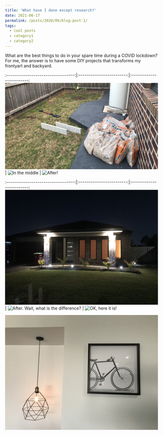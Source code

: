```yaml
---
title: 'What have I done except research?'
date: 2021-06-17
permalink: /posts/2020/09/blog-post-1/
tags:
  - cool posts
  - category1
  - category2
---
```


What are the best things to do in your spare time during a COVID lockdown? For me, the answer is to have some DIY projects that transforms my frontyart and backyard.

:-----------------------------------:|:-------------------------:|:-------------------------:
![Before](https://github.com/NeuralSec/NeuralSec.github.io/blob/master/images/life/P2.jpg) | ![In the middle](https://github.com/NeuralSec/NeuralSec.github.io/blob/master/images/life/P2A.jpg) | ![After!](https://github.com/NeuralSec/NeuralSec.github.io/blob/master/images/life/P2B.jpg)


:-----------------------------------:|:-------------------------:|:-------------------------:
![Before](https://github.com/NeuralSec/NeuralSec.github.io/blob/master/images/life/P1.jpg) | ![After. Wait, what is the difference?](https://github.com/NeuralSec/NeuralSec.github.io/blob/master/images/life/P1A.jpg) | ![OK, here it is!](https://github.com/NeuralSec/NeuralSec.github.io/blob/master/images/life/P1B.jpg)

![Maybe easier?](https://github.com/NeuralSec/NeuralSec.github.io/blob/master/images/life/P0.jpg)